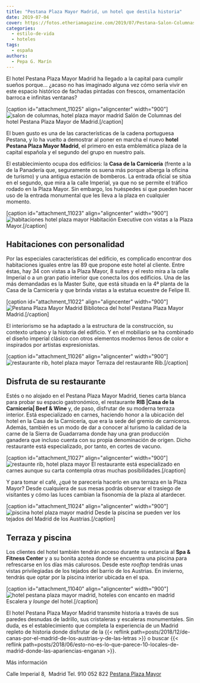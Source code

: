```yaml
---
title: "Pestana Plaza Mayor Madrid, un hotel que destila historia"
date: 2019-07-04
cover: https://fotos.etheriamagazine.com/2019/07/Pestana-Salon-Columnas-plaza-mayor.jpg
categories: 
  - estilo-de-vida
  - hoteles
tags: 
  - españa
authors: 
  - Pepa G. Marín
---
```


El hotel Pestana Plaza Mayor Madrid ha llegado a la capital para cumplir sueños 
porque... ¿acaso no has imaginado alguna vez cómo sería vivir en este espacio histórico 
de fachadas pintadas con frescos, ornamentación barroca e infinitas ventanas? 

\[caption id="attachment\_11025" align="aligncenter" width="900"\]![salon de columnas, hotel plaza mayor madrid](https://fotos.etheriamagazine.com/2019/07/Pestana-Salon-Columnas-plaza-mayor.jpg "Salón de Columnas del hotel Pestana Plaza Mayor de Madrid.") Salón de Columnas del hotel Pestana Plaza Mayor de Madrid.\[/caption\]

El buen gusto es una de las características de la cadena portuguesa Pestana, y lo ha vuelto a demostrar al poner en marcha el nuevo **hotel Pestana Plaza Mayor Madrid**, el primero en esta emblemática plaza de la capital española y el segundo del grupo en nuestro país.

El establecimiento ocupa dos edificios: la **Casa de la Carnicería** (frente a la de la Panadería que, seguramente os suena más porque alberga la oficina de turismo) y una antigua estación de bomberos. La entrada oficial se sitúa en el segundo, que mira a la calle Imperial, ya que no se permite el tráfico rodado en la Plaza Mayor. Sin embargo, los huéspedes sí que pueden hacer uso de la entrada monumental que les lleva a la plaza en cualquier momento.

\[caption id="attachment\_11023" align="aligncenter" width="900"\]![habitaciones hotel plaza mayor](https://fotos.etheriamagazine.com/2019/07/Pestana-Habitacion-Executive.jpg "Habitación Executive con vistas a la Plaza Mayor.") Habitación Executive con vistas a la Plaza Mayor.\[/caption\]

## Habitaciones con personalidad

Por las especiales características del edificio, es complicado encontrar dos habitaciones iguales entre las 89 que propone este hotel al cliente. Entre éstas, hay 34 con vistas a la Plaza Mayor, 8 suites y el resto mira a la calle Imperial o a un gran patio interior que conecta los dos edificios. Una de las más demandadas es la Master Suite, que está situada en la 4ª planta de la Casa de la Carnicería y que brinda vistas a la estatua ecuestre de Felipe III.

\[caption id="attachment\_11022" align="aligncenter" width="900"\]![Pestana Plaza Mayor Madrid](https://fotos.etheriamagazine.com/2019/07/Pestana-Biblioteca.jpg "Biblioteca del hotel Pestana Plaza Mayor Madrid.") Biblioteca del hotel Pestana Plaza Mayor Madrid.\[/caption\]

El interiorismo se ha adaptado a la estructura de la construcción, su contexto urbano y la historia del edificio. Y en el mobiliario se ha combinado el diseño imperial clásico con otros elementos modernos llenos de color e inspirados por artistas expresionistas.

\[caption id="attachment\_11026" align="aligncenter" width="900"\]![restaurante rib, hotel plaza mayor](https://fotos.etheriamagazine.com/2019/07/Pestana-Terraza-Rib-Restaurante.jpg "Terraza del restaurante Rib.") Terraza del restaurante Rib.\[/caption\]

## Disfruta de su restaurante

Estés o no alojado en el Pestana Plaza Mayor Madrid, tienes carta blanca para probar su espacio gastronómico, el restaurante **RIB |Casa de la Carnicería| Beef & Wine** y, de paso, disfrutar de su moderna terraza interior. Está especializado en carnes, haciendo honor a la ubicación del hotel en la Casa de la Carnicería, que era la sede del gremio de carniceros. Además, también es un modo de dar a conocer al turismo la calidad de la carne de la Sierra de Guadarrama donde hay una gran producción ganadera que incluso cuenta con su propia denominación de origen. Dicho restaurante está especializado, por tanto, en cortes de vacuno.

\[caption id="attachment\_11027" align="aligncenter" width="900"\]![restaunte rib, hotel plaza mayor](https://fotos.etheriamagazine.com/2019/07/restaurante-rib-pestana-plaza-mayor.jpg "El restaurante está especializado en carnes aunque su carta contempla otras muchas posibilidades.") El restaurante está especializado en carnes aunque su carta contempla otras muchas posibilidades.\[/caption\]

Y para tomar el café, ¿qué te parecería hacerlo en una terraza en la Plaza Mayor? Desde cualquiera de sus mesas podrás observar el trasiego de visitantes y cómo las luces cambian la fisonomía de la plaza al atardecer.

\[caption id="attachment\_11024" align="aligncenter" width="900"\]![piscina hotel plaza mayor madrid](https://fotos.etheriamagazine.com/2019/07/Pestana-plaza-mayor-Piscina.jpg "Desde la piscina se pueden ver los tejados del Madrid de los Austrias.") Desde la piscina se pueden ver los tejados del Madrid de los Austrias.\[/caption\]

## Terraza y piscina

Los clientes del hotel también tendrán acceso durante su estancia al **Spa & Fitness Center** y a su bonita azotea donde se encuentra una piscina para refrescarse en los días más calurosos. Desde este _rooftop_ tendrás unas vistas privilegiadas de los tejados del barrio de los Austrias. En invierno, tendrás que optar por la piscina interior ubicada en el spa.

\[caption id="attachment\_11040" align="aligncenter" width="900"\]![hotel pestana plaza mayor madrid, hoteles con encanto en madrid](https://fotos.etheriamagazine.com/2019/07/escalera-lounge-pestana-plaza-mayor.jpg "Escalera y lounge del hotel.") Escalera y _lounge_ del hotel.\[/caption\]

El hotel Pestana Plaza Mayor Madrid transmite historia a través de sus paredes desnudas de ladrillo, sus cristaleras y escaleras monumentales. Sin duda, es el establecimiento que completa la experiencia de un Madrid repleto de historia donde disfrutar de la {{< reflink path=posts/2018/12/de-canas-por-el-madrid-de-los-austrias-y-de-las-letras >}} o buscar {{< reflink path=posts/2018/06/esto-no-es-lo-que-parece-10-locales-de-madrid-donde-las-apariencias-enganan >}}.

Más información 

Calle Imperial 8,  Madrid Tel. 910 052 822 [Pestana Plaza Mayor](https://www.pestanacollection.com/es/hotel/pestana-madrid-plaza-mayor)
